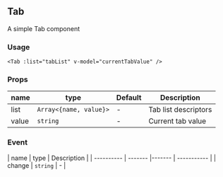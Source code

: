 ## Tab

A simple Tab component

### Usage

```
<Tab :list="tabList" v-model="currentTabValue" />
```

### Props

| name       | type    |Default | Description |
| ---------- | ------- |------- | ----------- |
| list | `Array<{name, value}>` | - | Tab list descriptors |
| value  | `string` | - | Current tab value |


### Event

| name       | type    | Description |
| ---------- | ------- |------- | ----------- |
| change | `string` | - |

